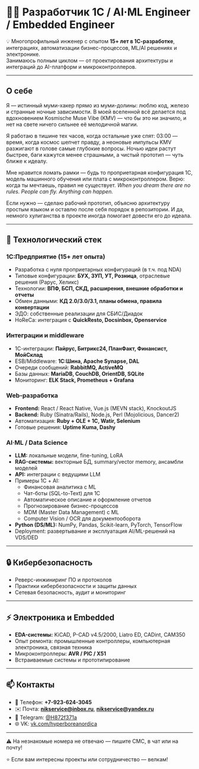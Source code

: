 ﻿# 👨‍💻 Разработчик 1С / AI·ML Engineer / Embedded Engineer

💡 Многопрофильный инженер с опытом **15+ лет в 1С-разработке**, интеграциях, автоматизации бизнес-процессов, ML/AI решениях и электронике.  
Занимаюсь полным циклом — от проектирования архитектуры и интеграций до AI-платформ и микроконтроллеров.

---

## О себе

Я — истинный муми-хакер прямо из муми-долины: люблю код, железо и странные ночные зависимости. В моей вселенной всё делается под вдохновением Kosmische Muse Vibe (KMV) — что бы это ни значило, и нет на свете ничего сильнее её мелодичной магии.  

Я работаю в тишине тех часов, когда остальные уже спят: 03:00 — время, когда космос шепчет правду, а неоновые импульсы KMV разжигают в голове самые глубокие вопросы. Ночью идеи растут быстрее, баги кажутся менее страшными, а чистый прототип — чуть ближе к идеалу.  

Мне нравится ломать рамки — будь то проприетарная конфигурация 1С, модель машинного обучения или плата с микроконтроллером. Верю: когда ты мечтаешь, правил не существует. *When you dream there are no rules. People can fly. Anything can happen.*  

Если нужно — сделаю рабочий прототип, объясню архитектуру простым языком и оставлю после себя порядок в репозитории. И да, немного хулиганства в проекте иногда помогает довести его до идеала.

---

## 🚀 Технологический стек

### 1С:Предприятие (15+ лет опыта)
- Разработка с нуля проприетарных конфигураций (в т.ч. под NDA)
- Типовые конфигурации: **БУХ, ЗУП, УТ, Розница**, отраслевые решения (Рарус, Хеликс)
- Технологии: **ВПФ, БСП, СКД, расширения, внешние обработки и отчеты**
- Обмен данными: **КД 2.0/3.0/3.1, планы обмена, правила конвертации**
- ЭДО: собственные реализации для СБИС/Диадок
- HoReCa: интеграция с **QuickResto, Docsinbox, Openservice**

### Интеграции и middleware
- 1С-интеграции: **Пайрус, Битрикс24, ПланФакт, Финансист, МойСклад**
- ESB/Middleware: **1С:Шина, Apache Synapse, DAL**
- Очереди сообщений: **RabbitMQ, ActiveMQ**
- Базы данных: **MariaDB, CouchDB, OrientDB, SQLite**
- Мониторинг: **ELK Stack, Prometheus + Grafana**

### Web-разработка
- **Frontend:** React / React Native, Vue.js (MEVN stack), KnockoutJS
- **Backend:** Ruby (Sinatra/Rails), Node.js, Perl (Mojolicious, Dancer2)
- Автоматизация: **Ruby + OLE + 1С, Watir, Selenium**
- Готовые решения: **Uptime Kuma, Dashy**

### AI·ML / Data Science
- **LLM:** локальные модели, fine-tuning, LoRA
- **RAG-системы:** векторные БД, summary/vector memory, ансамбли моделей
- **API:** интеграции с ведущими LLM
- Примеры 1С + AI:
  - Финансовая аналитика с ML
  - Чат-боты (SQL-to-Text) для 1С
  - Автоматическое описание и оформление отчетов
  - Прогнозирование бизнес-процессов
  - MDM (Master Data Management) с ML
  - Computer Vision / OCR для документооборота
- **Python (DS/ML):** NumPy, Pandas, Scikit-learn, PyTorch, TensorFlow
- Deployment: развертывание и эксплуатация AI/ML-решений на VDS/DED

---

## 🔒 Кибербезопасность
- Реверс-инжиниринг ПО и протоколов
- Практики кибербезопасности и защиты данных
- Сетевая безопасность, аудит и мониторинг

---

## ⚡ Электроника и Embedded
- **EDA-системы:** KiCAD, P-CAD v4.5/2000, Liatro ED, CADint, CAM350
- Опыт ремонта: промышленные контроллеры, компьютерная электроника, связная техника
- Микроконтроллеры: **AVR / PIC / X51**
- Встраиваемые системы и прототипирование

---

## 📫 Контакты
- 📱 Телефон: **+7-923-624-3045**  
- ✉️ Почта: **nikservice@inbox.ru**, **nikservice@yandex.ru**  
- 💬 Telegram: [@H872f371a](https://t.me/H872f371a)  
- 🌐 VK: [vk.com/hyperboreanordica](https://vk.com/hyperboreanordica)  

---

⚠️ На незнакомые номера не отвечаю — пишите СМС, в чат или на почту!  

⭐️ Если вам интересны проекты или сотрудничество — велкам!
